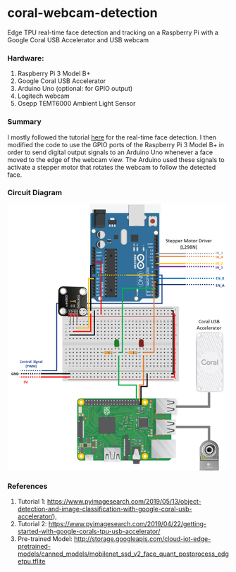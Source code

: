 # coral-webcam-detection
Edge TPU real-time face detection and tracking on a Raspberry Pi with a Google Coral USB Accelerator and USB webcam

### Hardware:
1. Raspberry Pi 3 Model B+
2. Google Coral USB Accelerator
3. Arduino Uno (optional: for GPIO output)
4. Logitech webcam
5. Osepp TEMT6000 Ambient Light Sensor 

### Summary
I mostly followed the tutorial [here](https://www.pyimagesearch.com/2019/05/13/object-detection-and-image-classification-with-google-coral-usb-accelerator/) for the real-time face detection. I then modified the code to use the GPIO ports of the Raspberry Pi 3 Model B+ in order to send digital output signals to an Arduino Uno whenever a face moved to the edge of the webcam view. The Arduino used these signals to activate a stepper motor that rotates the webcam to follow the detected face.

### Circuit Diagram
![Arduino-Raspberry Pi Circuit Diagram](images/arduino-rpi-coral-circuit.png)

### References
1. Tutorial 1: https://www.pyimagesearch.com/2019/05/13/object-detection-and-image-classification-with-google-coral-usb-accelerator/), 
2. Tutorial 2: https://www.pyimagesearch.com/2019/04/22/getting-started-with-google-corals-tpu-usb-accelerator/
3. Pre-trained Model: http://storage.googleapis.com/cloud-iot-edge-pretrained-models/canned_models/mobilenet_ssd_v2_face_quant_postprocess_edgetpu.tflite

